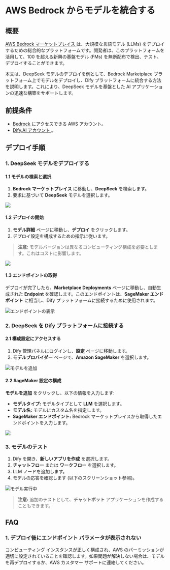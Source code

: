# AWS Bedrock からモデルを統合する

## 概要

[ AWS Bedrock マーケットプレイス ](https://aws.amazon.com/bedrock/marketplace/) は、大規模な言語モデル (LLMs) をデプロイするための総合的なプラットフォームです。開発者は、このプラットフォームを活用して、100 を超える新興の基盤モデル (FMs) を無断配布で検出、テスト、デプロイすることができます。

本文は、DeepSeek モデルのデプロイを例として、Bedrock Marketplace プラットフォーム上でモデルをデプロイし、Dify プラットフォームに統合する方法を説明します。これにより、DeepSeek モデルを基盤とした AI アプリケーションの迅速な構築をサポートします。

## 前提条件

- [ Bedrock ](https://aws.amazon.com/bedrock/) にアクセスできる AWS アカウント。
- [ Dify.AI アカウント ](https://cloud.dify.ai/)。

## デプロイ手順

### 1. DeepSeek モデルをデプロイする

#### 1.1 モデルの検索と選択

1. **Bedrock マーケットプレイス** に移動し、**DeepSeek** を検索します。
2. 要求に基づいて **DeepSeek** モデルを選択します。

![](https://assets-docs.dify.ai/2025/02/9c6e17fc0cf262b2005013bf122251d1.png)

#### 1.2 デプロイの開始

1. **モデル詳細** ページに移動し、**デプロイ** をクリックします。
2. デプロイ設定を構成するための指示に従います。

> **注意:** モデルバージョンは異なるコンピューティング構成を必要とします。これはコストに影響します。

![](https://assets-docs.dify.ai/2025/02/613497e3473d9b6eaa7cb5611decee0c.png)

#### 1.3 エンドポイントの取得

デプロイが完了したら、**Marketplace Deployments** ページに移動し、自動生成された **Endpoint** を確認します。このエンドポイントは、**SageMaker エンドポイント** に相当し、Dify プラットフォームに接続するために使用されます。

![エンドポイントの表示](https://assets-docs.dify.ai/2025/02/82a1d6406662b83386b86ec511ab20be.png)

### 2. DeepSeek を Dify プラットフォームに接続する

#### 2.1 構成設定にアクセスする

1. Dify 管理パネルにログインし、**設定** ページに移動します。
2. **モデルプロバイダー** ページで、**Amazon SageMaker** を選択します。

![モデルを追加](https://assets-docs.dify.ai/2025/02/864fc8476c47b460b67f14152cbbf360.png)

#### 2.2 SageMaker 設定の構成

**モデルを追加** をクリックし、以下の情報を入力します:

* **モデルタイプ:** モデルタイプとして **LLM** を選択します。
* **モデル名:** モデルにカスタム名を指定します。
* **SageMaker エンドポイント:** Bedrock マーケットプレイスから取得したエンドポイントを入力します。

![](https://assets-docs.dify.ai/2025/02/1feaa8d5054933f42da25a8f655b5a9e.png)

### 3. モデルのテスト

1. Dify を開き、**新しいアプリを作成** を選択します。
2. **チャットフロー** または **ワークフロー** を選択します。
3. LLM ノードを追加します。
4. モデルの応答を確認します (以下のスクリーンショット参照)。

![モデル実行中](https://assets-docs.dify.ai/2025/02/e7fb06888101662ecb970401fdba63b5.png)

> **注意:** 追加のテストとして、**チャットボット** アプリケーションを作成することもできます。

## FAQ

### 1. **デプロイ後にエンドポイント パラメータが表示されない**

コンピューティング インスタンスが正しく構成され、AWS のパーミッションが適切に設定されていることを確認します。如果問題が解決しない場合は、モデルを再デプロイするか、AWS カスタマー サポートに連絡してください。
